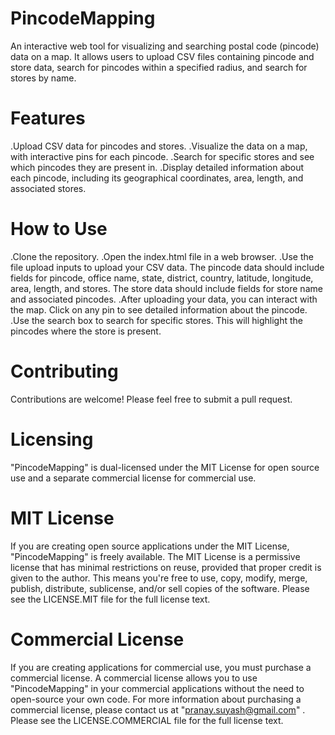 # PincodeMapping
An interactive web tool for visualizing and searching postal code (pincode) data on a map. It allows users to upload CSV files containing pincode and store data, search for pincodes within a specified radius, and search for stores by name.

# Features
.Upload CSV data for pincodes and stores.
.Visualize the data on a map, with interactive pins for each pincode.
.Search for specific stores and see which pincodes they are present in.
.Display detailed information about each pincode, including its geographical coordinates, area, length, and associated stores.

# How to Use
.Clone the repository.
.Open the index.html file in a web browser.
.Use the file upload inputs to upload your CSV data. The pincode data should include fields for pincode, office name, state, district, country, latitude, longitude, area, length, and stores. The store data should include fields for store name and associated pincodes.
.After uploading your data, you can interact with the map. Click on any pin to see detailed information about the pincode.
.Use the search box to search for specific stores. This will highlight the pincodes where the store is present.

# Contributing
Contributions are welcome! Please feel free to submit a pull request.

# Licensing
"PincodeMapping" is dual-licensed under the MIT License for open source use and a separate commercial license for commercial use.

# MIT License
If you are creating open source applications under the MIT License, "PincodeMapping" is freely available. The MIT License is a permissive license that has minimal restrictions on reuse, provided that proper credit is given to the author. This means you're free to use, copy, modify, merge, publish, distribute, sublicense, and/or sell copies of the software. Please see the LICENSE.MIT file for the full license text.

# Commercial License
If you are creating applications for commercial use, you must purchase a commercial license. A commercial license allows you to use "PincodeMapping" in your commercial applications without the need to open-source your own code. For more information about purchasing a commercial license, please contact us at "pranay.suyash@gmail.com" . Please see the LICENSE.COMMERCIAL file for the full license text.


